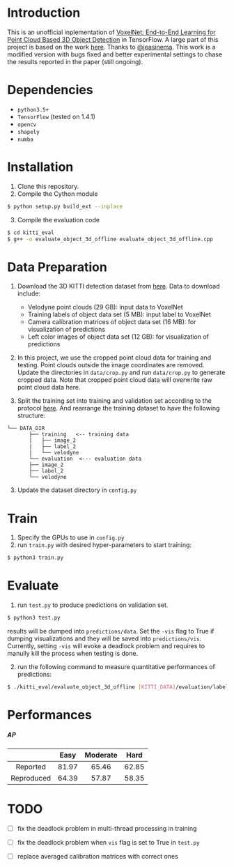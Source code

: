 # Introduction

This is an unofficial inplementation of [VoxelNet: End-to-End Learning for Point Cloud Based 3D Object Detection](https://arxiv.org/abs/1711.06396) in TensorFlow. A large part of this project is based on the work [here](https://github.com/jeasinema/VoxelNet-tensorflow). Thanks to [@jeasinema](https://github.com/jeasinema). This work is a modified version with bugs fixed and better experimental settings to chase the results reported in the paper (still ongoing).

# Dependencies
- `python3.5+`
- `TensorFlow` (tested on 1.4.1)
- `opencv`
- `shapely`
- `numba`

# Installation
1. Clone this repository.
2. Compile the Cython module
```bash
$ python setup.py build_ext --inplace
```
3. Compile the evaluation code
```bash
$ cd kitti_eval
$ g++ -o evaluate_object_3d_offline evaluate_object_3d_offline.cpp
```

# Data Preparation
1. Download the 3D KITTI detection dataset from [here](http://www.cvlibs.net/datasets/kitti/eval_object.php?obj_benchmark=3d). Data to download include:
    * Velodyne point clouds (29 GB): input data to VoxelNet
    * Training labels of object data set (5 MB): input label to VoxelNet
    * Camera calibration matrices of object data set (16 MB): for visualization of predictions
    * Left color images of object data set (12 GB): for visualization of predictions

2. In this project, we use the cropped point cloud data for training and testing. Point clouds outside the image coordinates are removed. Update the directories in `data/crop.py` and run `data/crop.py` to generate cropped data. Note that cropped point cloud data will overwrite raw point cloud data here.

2. Split the training set into training and validation set according to the protocol [here](https://xiaozhichen.github.io/files/mv3d/imagesets.tar.gz). And rearrange the training dataset to have the following structure:
```plain
└── DATA_DIR
       ├── training   <-- training data
       |   ├── image_2
       |   ├── label_2
       |   └── velodyne
       └── evaluation  <--- evaluation data
       ├── image_2
       ├── label_2
       └── velodyne
```
        
3. Update the dataset directory in `config.py`

# Train
1. Specify the GPUs to use in `config.py`
2. run `train.py` with desired hyper-parameters to start training:
```bash
$ python3 train.py
```

# Evaluate
1. run `test.py` to produce predictions on validation set.
```bash
$ python3 test.py
```
results will be dumped into `predictions/data`. Set the `-vis` flag to True if dumping visualizations and they will be saved into `predictions/vis`. Currently, setting `-vis` will evoke a deadlock problem and requires to manully kill the process when testing is done.

2. run the following command to measure quantitative performances of predictions:
```bash
$ ./kitti_eval/evaluate_object_3d_offline [KITTI_DATA]/evaluation/label_2 ./predictions
```

# Performances

##### AP

|  | Easy | Moderate | Hard |
|:-:|:-:|:-:|:-:|
| Reported | 81.97 | 65.46 | 62.85 |
| Reproduced | 64.39  | 57.87 | 58.35 |


# TODO

- [ ] fix the deadlock problem in multi-thread processing in training
- [ ] fix the deadlock problem when `vis` flag is set to True in `test.py`
- [ ] replace averaged calibration matrices with correct ones

